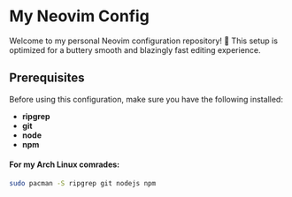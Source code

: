 # My Neovim Config

Welcome to my personal Neovim configuration repository! 🎉 This setup is optimized for a buttery smooth and blazingly fast editing experience.

## Prerequisites

Before using this configuration, make sure you have the following installed:

- **ripgrep**
- **git**
- **node**
- **npm**

#### For my Arch Linux comrades:

```bash
sudo pacman -S ripgrep git nodejs npm
```
